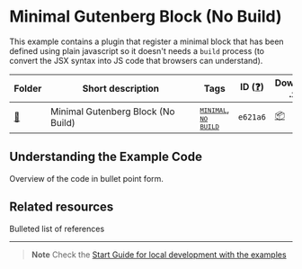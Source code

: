 # Minimal Gutenberg Block (No Build)

This example contains a plugin that register a minimal block that has been defined using plain javascript so it doesn't needs a `build` process (to convert the JSX syntax into JS code that browsers can understand).

<!-- Please, do not remove these @TABLE EXAMPLES BEGIN and @TABLE EXAMPLES END comments or modify the table inside. This table is automatically generated from the data at _data/examples.json and _data/tags.json -->
<!-- @TABLE EXAMPLES BEGIN -->
| Folder                                                                                                         | <span style="display: inline-block; width:250px">Short description</span> | Tags                                                                                                                                                                                                                                                             | ID ([❓](https://github.com/WordPress/block-development-examples/wiki/04-Why-an-ID-for-every-example%3F "Why an ID for every example?")) | Download .zip                                                                                                                                                                                                                                                             | Live Demo                                                                                                                                                                                                                                                                                                                                                                                                                                                                                                                                                                                                                                                                                                                                                                                                                                                                                |
| -------------------------------------------------------------------------------------------------------------- | ------------------------------------------------------------------------- | ---------------------------------------------------------------------------------------------------------------------------------------------------------------------------------------------------------------------------------------------------------------- | --------------------------------------------------------------------------------------------------------------------------------------- | ------------------------------------------------------------------------------------------------------------------------------------------------------------------------------------------------------------------------------------------------------------------------- | ---------------------------------------------------------------------------------------------------------------------------------------------------------------------------------------------------------------------------------------------------------------------------------------------------------------------------------------------------------------------------------------------------------------------------------------------------------------------------------------------------------------------------------------------------------------------------------------------------------------------------------------------------------------------------------------------------------------------------------------------------------------------------------------------------------------------------------------------------------------------------------------- |
| [📁](https://github.com/WordPress/block-development-examples/tree/trunk/plugins/minimal-block-no-build-e621a6) | Minimal Gutenberg Block (No Build)                                        | <small><code><a href="https://github.com/WordPress/block-development-examples/wiki/03-Tags#minimal">MINIMAL</a></code></small>, <small><code><a href="https://github.com/WordPress/block-development-examples/wiki/03-Tags#no-build">NO BUILD</a></code></small> | `e621a6`                                                                                                                                | [📦](https://raw.githubusercontent.com/WordPress/block-development-examples/deploy/zips/minimal-block-no-build-e621a6.zip "Install the plugin using this zip and activate it. Then use the ID of the block (e621a6) to find it and add it to a post to see it in action") | [![](https://raw.githubusercontent.com/WordPress/block-development-examples/trunk/_assets/icon-wp.svg)](https://playground.wordpress.net/#{"landingPage":"/wp-admin/post.php?post=4&action=edit","steps":[{"step":"login","username":"admin","password":"password"},{"step":"mkdir","path":"/downloads"},{"step":"writeFile","path":"/downloads/plugin.zip","data":{"resource":"url","url":"https://raw.githubusercontent.com/WordPress/block-development-examples/deploy/zips/minimal-block-no-build-e621a6.zip","caption":"Downloading%20plugin..."}},{"step":"installPlugin","pluginZipFile":{"resource":"vfs","path":"/downloads/plugin.zip"}},{"step":"runPHP","code":"<?php%20require%20'/wordpress/wp-load.php';%20wp_insert_post(%20array('post_title'%20%20%20%20=>%20'Test%20block','post_content'%20%20=>%20'<!--%20wp:block-development-examples/minimal-block-no-build-e621a6%20--><p>Hello%20World%20-%20Frontend</p><!--%20/wp:block-development-examples/minimal-block-no-build-e621a6%20-->',%20'post_status'%20%20%20=>%20'publish',%20'post_author'%20%20%20=>%201%20)%20);"}]} "Use the ID of the block (e621a6) to find it and add it to a post to see it in action") |
<!-- @TABLE EXAMPLES END -->

## Understanding the Example Code

Overview of the code in bullet point form.

## Related resources

Bulleted list of references

----

> **Note**
> Check the [Start Guide for local development with the examples](https://github.com/WordPress/block-development-examples/wiki/02-Examples#start-guide-for-local-development-with-the-examples)
